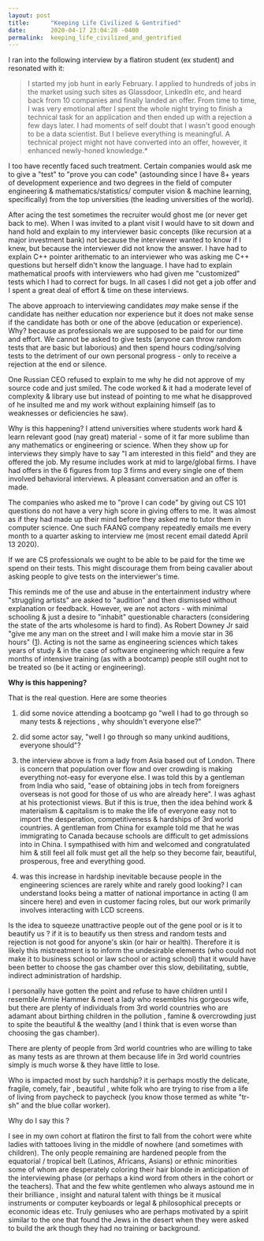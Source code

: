 ```yaml
---
layout: post
title:      "Keeping Life Civilized & Gentrified"
date:       2020-04-17 23:04:28 -0400
permalink:  keeping_life_civilized_and_gentrified
---
```



I ran into the following interview by a flatiron student (ex student) and resonated with it:

> I started my job hunt in early February. I applied to hundreds of jobs in the market using such sites as Glassdoor, LinkedIn etc, and heard back from 10 companies and finally landed an offer. From time to time, I was very emotional after I spent the whole night trying to finish a technical task for an application and then ended up with a rejection a few days later. I had moments of self doubt that I wasn't good enough to be a data scientist. But I believe everything is meaningful. A technical project might not have converted into an offer, however, it enhanced newly-honed knowledge.*
>  

I too have recently faced such treatment. Certain companies would ask me to give a "test" to "prove you can code" (astounding since I have 8+ years of development experience and two degrees in the field of computer engineering & mathematics/statistics/ computer vision & machine learning, specifically) from the top universities (the leading universities of the world). 

After acing the test sometimes the recruiter would ghost me (or never get back to me). When I was invited to a plant visit I would have to sit down and hand hold and explain to my interviewer basic concepts (like recursion at a major investment bank) not because the interviewer wanted to know if I knew, but because the interviewer did not know the answer. I have had to explain C++ pointer arithematic to an interviewer who was asking me C++ questions but herself didn't know the language. I have had to explain mathematical proofs with interviewers who had given me "customized" tests which I had to correct for bugs. In all cases I did not get a job offer and I spent a great deal of effort & time on these interviews.

The above approach to interviewing candidates *may* make sense if the candidate has neither education nor experience but it does not make sense if the candidate has both or one of the above (education or experience). Why? because as professionals we are supposed to be paid for our time and effort. We cannot be asked to give tests (anyone can throw random tests that are basic but laborious) and then spend hours coding/solving tests to the detriment of our own personal progress - only to receive a rejection at the end or silence. 

One Russian CEO refused to explain to me why he did not approve of my source code and just smiled. The code worked &  it had a moderate level of complexity & library use but instead of pointing to me what he disapproved of he insulted me and my work without explaining himself (as to weaknesses or deficiencies he saw). 

Why is this happening? I attend universities where students work hard & learn relevant good (nay great) material - some of it far more sublime than any mathematics or engineering or science. When they show up for interviews they simply have to say "I am interested in this field" and they are offered the job. My resume includes work at mid to large/global firms. I have had offers in the 6 figures from top 3 firms and every single one of them involved behavioral interviews. A pleasant conversation and an offer is made. 

The companies who asked me to "prove I can code" by giving out CS 101 questions do not have a very high score in giving offers to me. It was almost as if they had made up their mind before they asked me to tutor them in computer science. One such FAANG company repeatedly emails me every month to a quarter asking to interview me (most recent email datedd April 13 2020). 


If we are CS professionals we ought to be able to be paid for the time we spend on their tests. This might discourage them from being cavalier about asking people to give tests on the interviewer's time. 


This reminds me of the use and abuse in the entertainment industry where "struggling artists" are asked to "audition" and then dismissed without explanation or feedback. However, we are not actors - with minimal schooling & just a desire to "inhabit" questionable characters (considering the state of the arts wholesome is hard to find). As Robert Downey Jr said "give me any man on the street and I will make him a movie star in 36 hours" ([1](https://www.youtube.com/watch?v=-mnoItCi32Y)). Acting is not the same as engineering sciences which takes years of study & in the case of software engineering which require a few months of intensive training  (as with a bootcamp) people still ought not to be treated so (be it acting or engineering). 

**Why is this happening?**

That is the real question. Here are some theories
1) did some novice attending a bootcamp go "well I had to go through so many tests & rejections , why shouldn't everyone else?"

2) did some actor say, "well I go through so many unkind auditions, everyone should"?

3) the interview above is from a lady from Asia based out of London. There is concern that population over flow and over crowding is making everything not-easy for everyone else. I was told this by a gentleman from India who said, "ease of obtaining jobs in tech from foreigners overseas is not good for those of us who are already here". I was aghast at his protectionist views. But if this is true, then the idea behind work & materialism & capitalism is to make the life of everyone easy not to import the desperation, competitiveness & hardships of 3rd world countries. A gentleman from China for example told me that he was immigrating to Canada because schools are difficult to get admissions into in China. I sympathised with him and welcomed and congratulated him & still feel all folk must get all the help so they become fair, beautiful, prosperous, free and everything good. 


4) was this increase in hardship inevitable because people in the engineering sciences are rarely white and rarely good looking? I can understand looks being a matter of national importance in acting (I am sincere here) and even in customer facing roles, but our work primarily involves interacting with LCD screens. 


Is the idea to squeeze unattractive people out of the gene pool or is it to beautify us ? if it is to beautify us then stress and random tests and rejection is not good for anyone's skin (or hair or health). Therefore it is likely this mistreatment is to inform the undesirable elements (who could not make it to business school or law school or acting school) that it would have been better to choose the gas chamber over this slow, debilitating, subtle, indirect administration of hardship. 

I personally have gotten the point and refuse to have children until I resemble Armie Hammer & meet a lady who resembles his gorgeous wife, but there are plenty of individuals from 3rd world countries who are adamant about birthing children in the pollution , famine & overcrowding just to spite the beautiful & the wealthy (and I think that is even worse than choosing the gas chamber). 


There are plenty of people from 3rd world countries who are willing to take as many tests as are thrown at them because life in 3rd world countries simply is much worse & they have little to lose. 


Who is impacted most by such hardship? it is perhaps mostly the delicate, fragile, comely, fair , beautiful , white folk who are trying to rise from a life of living from paycheck to paycheck (you know those termed as white "tr-sh" and the blue collar worker). 

Why do I say this ?

I see in my own cohort at flatiron the first to fall from the cohort were white ladies with tattooes living in the middle of nowhere (and sometimes with children). The only people remaining are hardened people from the equatorial / tropical belt (Latinos, Africans, Asians) or ethnic minorities some of whom are desperately coloring their hair blonde in anticipation of the interviewing phase (or perhaps a kind word from others in the cohort or the teachers). That and the few white gentlemen who always astound me in their brilliance , insight and natural talent with things be it musical instruments or computer keyboards or legal & philosophical precepts or economic ideas etc. Truly geniuses who are perhaps motivated by a spirit similar to the one that found the Jews in the desert when they were asked to build the ark though they had no training or background. 



